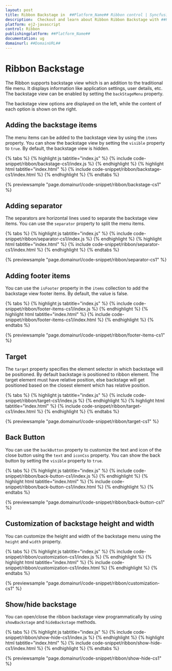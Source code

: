 ```yaml
---
layout: post
title: Ribbon Backstage in  ##Platform_Name## Ribbon control | Syncfusion
description:  Checkout and learn about Ribbon Ribbon Backstage with ##Platform_Name## Ribbon control of Syncfusion Essential JS 2 and more details.
platform: ej2-javascript
control: Ribbon
publishingplatform: ##Platform_Name##
documentation: ug
domainurl: ##DomainURL##
---
```


# Ribbon Backstage

The Ribbon supports backstage view which is an addition to the traditional file menu. It displays information like application settings, user details, etc. The backstage view can be enabled by setting the `backStageMenu` property.

The backstage view options are displayed on the left, while the content of each option is shown on the right.

## Adding the backstage items

The menu items can be added to the backstage view by using the `items` property. You can show the backstage view by setting the `visible` property to `true`. By default, the backstage view is hidden.

{% tabs %}
{% highlight js tabtitle="index.js" %}
{% include code-snippet/ribbon/backstage-cs1/index.js %}
{% endhighlight %}
{% highlight html tabtitle="index.html" %}
{% include code-snippet/ribbon/backstage-cs1/index.html %}
{% endhighlight %}
{% endtabs %}
          
{% previewsample "page.domainurl/code-snippet/ribbon/backstage-cs1" %}

## Adding separator

The separators are horizontal lines used to separate the backstage view items. You can use the `separator` property to split the menu items.

{% tabs %}
{% highlight js tabtitle="index.js" %}
{% include code-snippet/ribbon/separator-cs1/index.js %}
{% endhighlight %}
{% highlight html tabtitle="index.html" %}
{% include code-snippet/ribbon/separator-cs1/index.html %}
{% endhighlight %}
{% endtabs %}
          
{% previewsample "page.domainurl/code-snippet/ribbon/separator-cs1" %}

## Adding footer items

You can use the `isFooter` property in the `items` collection to add the backstage view footer items. By default, the value is false.

{% tabs %}
{% highlight js tabtitle="index.js" %}
{% include code-snippet/ribbon/footer-items-cs1/index.js %}
{% endhighlight %}
{% highlight html tabtitle="index.html" %}
{% include code-snippet/ribbon/footer-items-cs1/index.html %}
{% endhighlight %}
{% endtabs %}
          
{% previewsample "page.domainurl/code-snippet/ribbon/footer-items-cs1" %}

## Target

The `target` property specifies the element selector in which backstage will be positioned. By default backstage is positioned to ribbon element. The target element must have relative position, else backstage will get positioned based on the closest element which has relative position.

{% tabs %}
{% highlight js tabtitle="index.js" %}
{% include code-snippet/ribbon/target-cs1/index.js %}
{% endhighlight %}
{% highlight html tabtitle="index.html" %}
{% include code-snippet/ribbon/target-cs1/index.html %}
{% endhighlight %}
{% endtabs %}
          
{% previewsample "page.domainurl/code-snippet/ribbon/target-cs1" %}

## Back Button

You can use the `backButton` property to customize the text and icon of the close button using the `text` and `iconCss` property. You can show the back button by setting the `visible` property to `true`.

{% tabs %}
{% highlight js tabtitle="index.js" %}
{% include code-snippet/ribbon/back-button-cs1/index.js %}
{% endhighlight %}
{% highlight html tabtitle="index.html" %}
{% include code-snippet/ribbon/back-button-cs1/index.html %}
{% endhighlight %}
{% endtabs %}
          
{% previewsample "page.domainurl/code-snippet/ribbon/back-button-cs1" %}

## Customization of backstage height and width

You can customize the height and width of the backstage menu using the `height` and `width` property.

{% tabs %}
{% highlight js tabtitle="index.js" %}
{% include code-snippet/ribbon/customization-cs1/index.js %}
{% endhighlight %}
{% highlight html tabtitle="index.html" %}
{% include code-snippet/ribbon/customization-cs1/index.html %}
{% endhighlight %}
{% endtabs %}
          
{% previewsample "page.domainurl/code-snippet/ribbon/customization-cs1" %}

## Show/hide backstage

You can open/close the ribbon backstage view programmatically by using `showBackstage` and `hideBackstage` methods.

{% tabs %}
{% highlight js tabtitle="index.js" %}
{% include code-snippet/ribbon/show-hide-cs1/index.js %}
{% endhighlight %}
{% highlight html tabtitle="index.html" %}
{% include code-snippet/ribbon/show-hide-cs1/index.html %}
{% endhighlight %}
{% endtabs %}
          
{% previewsample "page.domainurl/code-snippet/ribbon/show-hide-cs1" %}

